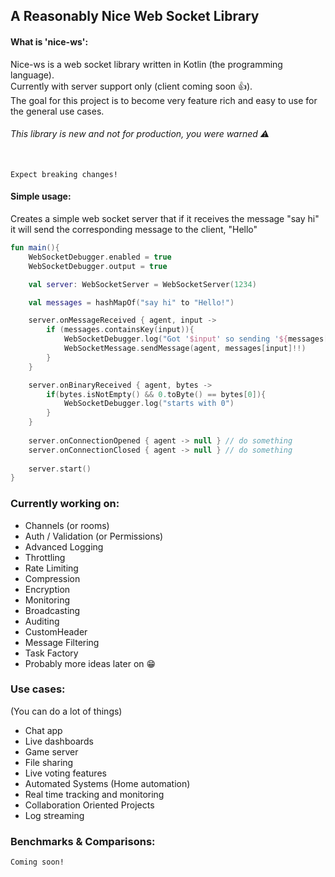 
## A Reasonably Nice Web Socket Library


#### What is 'nice-ws':

Nice-ws is a web socket library written in Kotlin (the programming language). \
Currently with server support only (client coming soon 👍). \
The goal for this project is to become very feature rich and easy to use for the general use cases.
######  This library is new and not for production, you were warned ⚠️

\
``` Expect breaking changes! ```
#### Simple usage:
Creates a simple web socket server that if it receives the message "say hi" it will send the corresponding message to the client, "Hello"
```kotlin
fun main(){
    WebSocketDebugger.enabled = true
    WebSocketDebugger.output = true

    val server: WebSocketServer = WebSocketServer(1234)

    val messages = hashMapOf("say hi" to "Hello!")

    server.onMessageReceived { agent, input ->
        if (messages.containsKey(input)){
            WebSocketDebugger.log("Got '$input' so sending '${messages[input]}'")
            WebSocketMessage.sendMessage(agent, messages[input]!!)
        }
    }

    server.onBinaryReceived { agent, bytes ->
        if(bytes.isNotEmpty() && 0.toByte() == bytes[0]){
            WebSocketDebugger.log("starts with 0")
        }
    }
    
    server.onConnectionOpened { agent -> null } // do something
    server.onConnectionClosed { agent -> null } // do something
    
    server.start()
}

```

### Currently working on:
- Channels (or rooms)
- Auth / Validation (or Permissions)
- Advanced Logging
- Throttling
- Rate Limiting
- Compression
- Encryption
- Monitoring
- Broadcasting
- Auditing
- CustomHeader
- Message Filtering
- Task Factory
- Probably more ideas later on 😁


### Use cases:
(You can do a lot of things)
- Chat app
- Live dashboards
- Game server
- File sharing
- Live voting features
- Automated Systems (Home automation)
- Real time tracking and monitoring
- Collaboration Oriented Projects
- Log streaming

### Benchmarks & Comparisons:

```
Coming soon!
```
